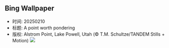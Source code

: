 ## Bing Wallpaper
- 时间: 20250210
- 标题: A point worth pondering
- 版权: Alstrom Point, Lake Powell, Utah (© T.M. Schultze/TANDEM Stills + Motion)
![](https://cn.bing.com/th?id=OHR.AlstromPoint_EN-US6746094430_UHD.jpg&rf=LaDigue_UHD.jpg&pid=hp&w=3840&h=2160&rs=1&c=4)
